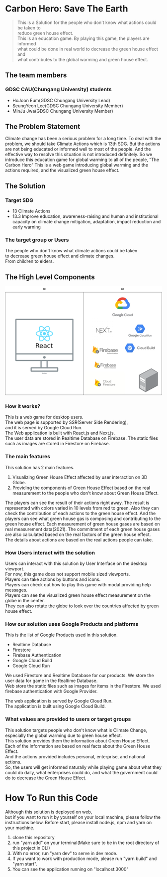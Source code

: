 # Carbon Hero: Save The Earth
>This is a Solution for the people who don't know what actions could be taken to  
> reduce green house effect.   
>This is an education game. By playing this game, the players are informed  
> what could be done in real world to decrease the green house effect and  
> what contributes to the global warming and green house effect.  

## The team members
### GDSC CAU(Chungang University) students
- HoJoon Eum(GDSC Chungang University Lead)
- SeungYeon Lee(GDSC Chungang University Member)
- MinJu Jwa(GDSC Chungang University Member)

## The Problem Statement
Climate change has been a serious problem for a long time.
To deal with the problem, we should take Climate Actions which is 13th SDG.
But the actions are not being educated or informed well to most of the people. And the effective way to resolve this situation is not introduced definitely.
So we introduce this education game for global warming to all of the people, “The Carbon Hero”
This is a web game introducing global warming and the actions required, and the visualized green house effect.

## The Solution
### Target SDG
- 13 Climate Actions
- 13.3
  Improve education, awareness-raising and human and institutional capacity on climate change mitigation, adaptation, impact reduction and early warning

### The target group or Users
The people who don't know what climate actions could be taken  
to decrease green house effect and climate changes.  
From children to elders.

## The High Level Components
![High Level Componets](./readme_assets/CarbonHero.png)

### How it works?
This is a web game for desktop users.  
The web page is supported by SSR(Server Side Rendering),   
and it is served by Google Cloud Run.  
The Web application is built with React.js and Next.js.  
The user data are stored in Realtime Database on Firebase. 
The static files such as images are stored in Firestore on Firebase.  

### The main features
This solution has 2 main features.
1. Visualizing Green House Effect affected by user interaction on 3D Globe.
2. Providing the components of Green House Effect based on the real measurement to the people who don't know about Green House Effect. 

The players can see the result of their actions right away. The result is represented with colors varied in 10 levels from
red to green. Also they can check the contribution of each actions to the green house effect.
And the players can see what green house gas is composing and contributing to the green house effect.
Each measurement of green house gases are based on real measurement data(2021). 
The commitment of each green house gases are also calculated based on the real factors of the green house effect.  
The details about actions are based on the real actions people can take.

### How Users interact with the solution
Users can interact with this solution by User Interface on the desktop viewport.  
For now, this game does not support mobile sized viewports.  
Players can take actions by buttons and icons.  
Players can check out how to play this game with modal providing help messages.  
Players can see the visualized green house effect measurement on the globe in the center.  
They can also rotate the globe to look over the countries affected by green house effect.

### How our solution uses Google Products and platforms
This is the list of Google Products used in this solution.
- Realtime Database
- Firestore
- Firebase Authentication
- Google Cloud Build
- Google Cloud Run

We used Firestore and Realtime Database for our products.
We store the user data for game in the Realtime Database.  
Web store the static files such as images for items in the Firestore.
We used firebase authentication with Google Provider.  

The web application is served by Google Cloud Run.  
The application is built using Google Cloud Build.

### What values are provided to users or target groups
This solution targets people who don't know what is Climate Change, especially the global warming due to green house effect.  
This solution provides them the information about Green House Effect.  
Each of the information are based on real facts about the Green House Effect.  
And the actions provided includes personal, enterprise, and national actions.  
So, the users will get informed naturally while playing game about what they could do daily, 
what enterprises could do, and what the government could do to decrease the Green House Effect.  

# How To Run this Code
Although this solution is deployed on web,  
but if you want to run it by yourself on your local machine, please follow the instructions below.
Before start, please install node.js, npm and yarn on your machine.  
1. clone this repository
2. run "yarn add" on your terminal(Make sure to be in the root directory of this project in CLI)
3. With no error, run "yarn dev" to serve in dev mode.
4. If you want to work with production mode, please run "yarn build" and "yarn start".
5. You can see the application running on "localhost:3000"